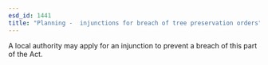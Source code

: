 ```yaml
---
esd_id: 1441
title: "Planning -  injunctions for breach of tree preservation orders"
---
```


A local authority may apply for an injunction to prevent a breach of this part of the Act.

